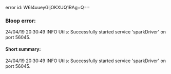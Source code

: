 error id: W6I4uueyGljOKXUQ1RAg+Q==
### Bloop error:

24/04/19 20:30:49 INFO Utils: Successfully started service 'sparkDriver' on port 56045.
#### Short summary: 

24/04/19 20:30:49 INFO Utils: Successfully started service 'sparkDriver' on port 56045.
